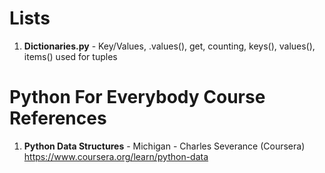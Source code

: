 #  Lists
1.  **Dictionaries.py** - Key/Values, .values(), get, counting, keys(), values(), items() used for tuples 

#  Python For Everybody Course References
1.  **Python Data Structures** - Michigan - Charles Severance (Coursera)   
	https://www.coursera.org/learn/python-data

